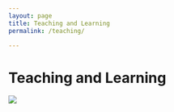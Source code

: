```yaml
---
layout: page
title: Teaching and Learning
permalink: /teaching/

---
```


# Teaching and Learning

![](/home/chen/Desktop/git-project/zhu-site/images/Uob-lecture-2015.jpg)

